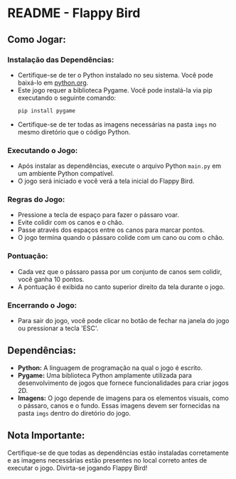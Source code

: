 # README - Flappy Bird

## Como Jogar:

### Instalação das Dependências:
- Certifique-se de ter o Python instalado no seu sistema. Você pode baixá-lo em [python.org](https://www.python.org/).
- Este jogo requer a biblioteca Pygame. Você pode instalá-la via pip executando o seguinte comando:
  ```bash
  pip install pygame
  ```
- Certifique-se de ter todas as imagens necessárias na pasta `imgs` no mesmo diretório que o código Python.

### Executando o Jogo:
- Após instalar as dependências, execute o arquivo Python `main.py` em um ambiente Python compatível.
- O jogo será iniciado e você verá a tela inicial do Flappy Bird.

### Regras do Jogo:
- Pressione a tecla de espaço para fazer o pássaro voar.
- Evite colidir com os canos e o chão.
- Passe através dos espaços entre os canos para marcar pontos.
- O jogo termina quando o pássaro colide com um cano ou com o chão.

### Pontuação:
- Cada vez que o pássaro passa por um conjunto de canos sem colidir, você ganha 10 pontos.
- A pontuação é exibida no canto superior direito da tela durante o jogo.

### Encerrando o Jogo:
- Para sair do jogo, você pode clicar no botão de fechar na janela do jogo ou pressionar a tecla 'ESC'.

## Dependências:
- **Python:** A linguagem de programação na qual o jogo é escrito.
- **Pygame:** Uma biblioteca Python amplamente utilizada para desenvolvimento de jogos que fornece funcionalidades para criar jogos 2D.
- **Imagens:** O jogo depende de imagens para os elementos visuais, como o pássaro, canos e o fundo. Essas imagens devem ser fornecidas na pasta `imgs` dentro do diretório do jogo.

## Nota Importante:
Certifique-se de que todas as dependências estão instaladas corretamente e as imagens necessárias estão presentes no local correto antes de executar o jogo. Divirta-se jogando Flappy Bird!